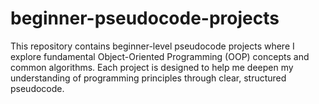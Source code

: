 # beginner-pseudocode-projects
This repository contains beginner-level pseudocode projects where I explore fundamental Object-Oriented Programming (OOP) concepts and common algorithms. Each project is designed to help me deepen my understanding of programming principles through clear, structured pseudocode.


